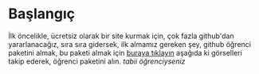 # Başlangıç

İlk öncelikle, ücretsiz olarak bir site kurmak için, çok fazla github'dan yararlanacağız, sıra sıra gidersek, ilk almamız gereken şey, github öğrenci paketini almak, bu paketi almak için [buraya tıklayın](https://education.github.com/pack) aşağıda ki görselleri takip ederek, öğrenci paketini alın. *tabii öğrenciyseniz*
